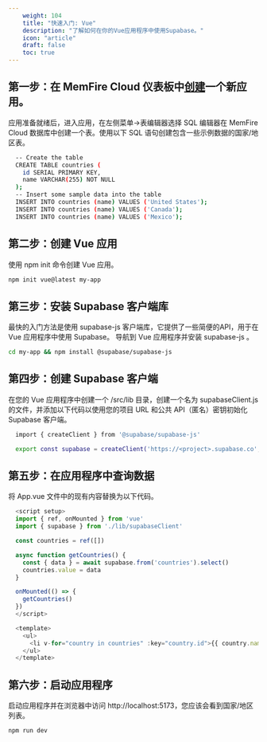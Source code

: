 ```yaml
---
    weight: 104
    title: "快速入门: Vue"
    description: "了解如何在你的Vue应用程序中使用Supabase。"
    icon: "article"
    draft: false
    toc: true
---
```




## 第一步：在 MemFire Cloud 仪表板中[创建](https://cloud.memfiredb.com/project)一个新应用。

应用准备就绪后，进入应用，在左侧菜单->表编辑器选择 SQL 编辑器在 MemFire Cloud 数据库中创建一个表。使用以下 SQL 语句创建包含一些示例数据的国家/地区表。

```bash
  -- Create the table
  CREATE TABLE countries (
    id SERIAL PRIMARY KEY,
    name VARCHAR(255) NOT NULL
  );
  -- Insert some sample data into the table
  INSERT INTO countries (name) VALUES ('United States');
  INSERT INTO countries (name) VALUES ('Canada');
  INSERT INTO countries (name) VALUES ('Mexico');
```


## 第二步：创建 Vue 应用

使用 npm init 命令创建 Vue 应用。

```bash
npm init vue@latest my-app
```

## 第三步：安装 Supabase 客户端库

最快的入门方法是使用 supabase-js 客户端库，它提供了一些简便的API，用于在 Vue 应用程序中使用 Supabase。
导航到 Vue 应用程序并安装 supabase-js 。

```bash
cd my-app && npm install @supabase/supabase-js
```


## 第四步：创建 Supabase 客户端

在您的 Vue 应用程序中创建一个 /src/lib 目录，创建一个名为 supabaseClient.js 的文件，并添加以下代码以使用您的项目 URL 和公共 API（匿名）密钥初始化 Supabase 客户端。

```bash
  import { createClient } from '@supabase/supabase-js'

  export const supabase = createClient('https://<project>.supabase.co', '<your-anon-key>')
```


## 第五步：在应用程序中查询数据

将 App.vue 文件中的现有内容替换为以下代码。

```js
  <script setup>
  import { ref, onMounted } from 'vue'
  import { supabase } from './lib/supabaseClient'

  const countries = ref([])

  async function getCountries() {
    const { data } = await supabase.from('countries').select()
    countries.value = data
  }

  onMounted(() => {
    getCountries()
  })
  </script>

  <template>
    <ul>
      <li v-for="country in countries" :key="country.id">{{ country.name }}</li>
    </ul>
  </template>
```
## 第六步：启动应用程序

启动应用程序并在浏览器中访问 http://localhost:5173，您应该会看到国家/地区列表。

```bash
npm run dev
```





